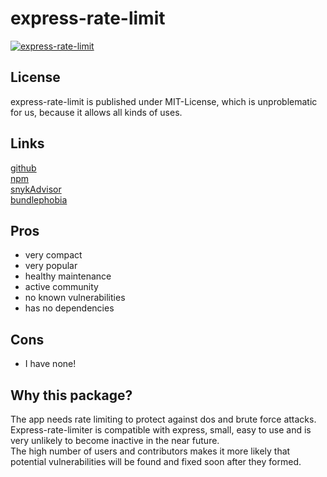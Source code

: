 # express-rate-limit
[![express-rate-limit](https://snyk.io/advisor/npm-package/express-rate-limit/badge.svg)](https://snyk.io/advisor/npm-package/express-rate-limit)

## License
express-rate-limit is published under MIT-License, which is unproblematic for us, because it allows all kinds of uses.

## Links
[github](https://github.com/nfriedly/express-rate-limit) <br>
[npm](https://www.npmjs.com/package/express-rate-limit) <br>
[snykAdvisor](https://snyk.io/advisor/npm-package/express-rate-limit) <br>
[bundlephobia](https://bundlephobia.com/package/express-rate-limit@6.5.1)

## Pros
* very compact
* very popular
* healthy maintenance
* active community
* no known vulnerabilities
* has no dependencies

## Cons
- I have none!

## Why this package?
The app needs rate limiting to protect against dos and brute force attacks. <br>
Express-rate-limiter is compatible with express, small, easy to use and is very unlikely to become inactive in the near future. <br>
The high number of users and contributors makes it more likely that potential vulnerabilities will be found and fixed soon after they formed. <br>